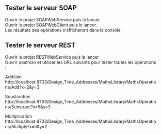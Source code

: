 ## Tester le serveur SOAP 

Ouvrir le projet SOAPWebService puis le lancer <br/>
Ouvrir le projet SOAPWebClient puis le lancer. <br/>
Les résultats des opérations s'afficheront dans la console <br/>

## Tester le serveur REST

Ouvrir le projet RESTWebService puis le lancer <br/>
Ouvrir postman et utiliser les URL suivants pour tester toutes les opérations : <br/>

Addition 
http://localhost:8733/Design_Time_Addresses/MathsLibrary/MathsOperations/Add?x=2&y=3

Soustraction 
http://localhost:8733/Design_Time_Addresses/MathsLibrary/MathsOperations/Substract?x=5&y=3

Multiplication 
http://localhost:8733/Design_Time_Addresses/MathsLibrary/MathsOperations/Multiply?x=5&y=2
